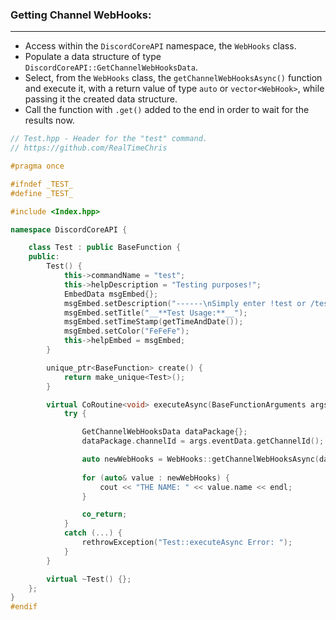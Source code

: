 ### **Getting Channel WebHooks:**
---
- Access within the `DiscordCoreAPI` namespace, the `WebHooks` class.
- Populate a data structure of type `DiscordCoreAPI::GetChannelWebHooksData`.
- Select, from the `WebHooks` class, the `getChannelWebHooksAsync()` function and execute it, with a return value of type `auto` or `vector<WebHook>`, while passing it the created data structure.
- Call the function with `.get()` added to the end in order to wait for the results now.

```cpp
// Test.hpp - Header for the "test" command.
// https://github.com/RealTimeChris

#pragma once

#ifndef _TEST_
#define _TEST_

#include <Index.hpp>

namespace DiscordCoreAPI {

	class Test : public BaseFunction {
	public:
		Test() {
			this->commandName = "test";
			this->helpDescription = "Testing purposes!";
			EmbedData msgEmbed{};
			msgEmbed.setDescription("------\nSimply enter !test or /test!\n------");
			msgEmbed.setTitle("__**Test Usage:**__");
			msgEmbed.setTimeStamp(getTimeAndDate());
			msgEmbed.setColor("FeFeFe");
			this->helpEmbed = msgEmbed;
		}

		unique_ptr<BaseFunction> create() {
			return make_unique<Test>();
		}

		virtual CoRoutine<void> executeAsync(BaseFunctionArguments args) {
			try {

				GetChannelWebHooksData dataPackage{};
				dataPackage.channelId = args.eventData.getChannelId();

				auto newWebHooks = WebHooks::getChannelWebHooksAsync(dataPackage).get();
 
				for (auto& value : newWebHooks) {
					cout << "THE NAME: " << value.name << endl;
				}

				co_return;
			}
			catch (...) {
				rethrowException("Test::executeAsync Error: ");
			}
		}

		virtual ~Test() {};
	};
}
#endif
```
